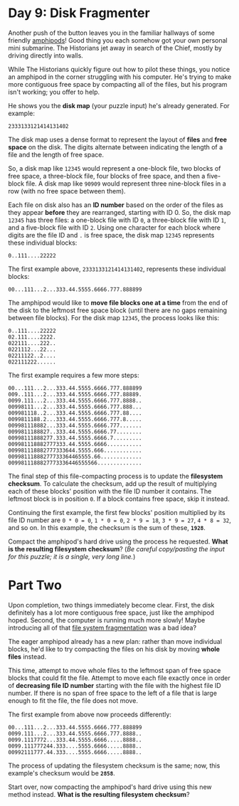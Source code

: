 # Day 9: Disk Fragmenter

Another push of the button leaves you in the familiar hallways of some friendly 
[amphipods](https://adventofcode.com/2021/day/23)! Good thing you each somehow got your own personal mini submarine. The 
Historians jet away in search of the Chief, mostly by driving directly into walls.

While The Historians quickly figure out how to pilot these things, you notice an amphipod in the corner struggling with 
his computer. He's trying to make more contiguous free space by compacting all of the files, but his program isn't 
working; you offer to help.

He shows you the **disk map** (your puzzle input) he's already generated. For example:
```
2333133121414131402
```
The disk map uses a dense format to represent the layout of **files** and **free space** on the disk. The digits 
alternate between indicating the length of a file and the length of free space.

So, a disk map like `12345` would represent a one-block file, two blocks of free space, a three-block file, four blocks 
of free space, and then a five-block file. A disk map like `90909` would represent three nine-block files in a row (with 
no free space between them).

Each file on disk also has an **ID number** based on the order of the files as they appear **before** they are 
rearranged, starting with ID 0. So, the disk map `12345` has three files: a one-block file with ID `0`, a three-block 
file with ID `1`, and a five-block file with ID `2`. Using one character for each block where digits are the file ID and 
`.` is free space, the disk map `12345` represents these individual blocks:
```
0..111....22222
```
The first example above, `2333133121414131402`, represents these individual blocks:
```
00...111...2...333.44.5555.6666.777.888899
```
The amphipod would like to **move file blocks one at a time** from the end of the disk to the leftmost free space block 
(until there are no gaps remaining between file blocks). For the disk map `12345`, the process looks like this:
```
0..111....22222
02.111....2222.
022111....222..
0221112...22...
02211122..2....
022111222......
```
The first example requires a few more steps:
```
00...111...2...333.44.5555.6666.777.888899
009..111...2...333.44.5555.6666.777.88889.
0099.111...2...333.44.5555.6666.777.8888..
00998111...2...333.44.5555.6666.777.888...
009981118..2...333.44.5555.6666.777.88....
0099811188.2...333.44.5555.6666.777.8.....
009981118882...333.44.5555.6666.777.......
0099811188827..333.44.5555.6666.77........
00998111888277.333.44.5555.6666.7.........
009981118882777333.44.5555.6666...........
009981118882777333644.5555.666............
00998111888277733364465555.66.............
0099811188827773336446555566..............
```
The final step of this file-compacting process is to update the **filesystem checksum**. To calculate the checksum, add 
up the result of multiplying each of these blocks' position with the file ID number it contains. The leftmost block is 
in position `0`. If a block contains free space, skip it instead.

Continuing the first example, the first few blocks' position multiplied by its file ID number are `0 * 0 = 0`, 
`1 * 0 = 0`, `2 * 9 = 18`, `3 * 9 = 27`, `4 * 8 = 32`, and so on. In this example, the checksum is the sum of these, 
**`1928`**.

Compact the amphipod's hard drive using the process he requested. **What is the resulting filesystem checksum**? (*Be 
careful copy/pasting the input for this puzzle; it is a single, very long line.*)

# Part Two

Upon completion, two things immediately become clear. First, the disk definitely has a lot more contiguous free space, 
just like the amphipod hoped. Second, the computer is running much more slowly! Maybe introducing all of that 
[file system fragmentation](https://en.wikipedia.org/wiki/File_system_fragmentation) was a bad idea?

The eager amphipod already has a new plan: rather than move individual blocks, he'd like to try compacting the files on 
his disk by moving **whole files** instead.

This time, attempt to move whole files to the leftmost span of free space blocks that could fit the file. Attempt to 
move each file exactly once in order of **decreasing file ID number** starting with the file with the highest file ID 
number. If there is no span of free space to the left of a file that is large enough to fit the file, the file does not 
move.

The first example from above now proceeds differently:
```
00...111...2...333.44.5555.6666.777.888899
0099.111...2...333.44.5555.6666.777.8888..
0099.1117772...333.44.5555.6666.....8888..
0099.111777244.333....5555.6666.....8888..
00992111777.44.333....5555.6666.....8888..
```
The process of updating the filesystem checksum is the same; now, this example's checksum would be **`2858`**.

Start over, now compacting the amphipod's hard drive using this new method instead. **What is the resulting filesystem 
checksum**?